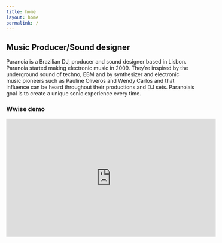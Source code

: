 ```yaml
---
title: home
layout: home
permalink: /
---
```


## Music Producer/Sound designer

Paranoia is a Brazilian DJ, producer and sound designer based in Lisbon. Paranoia started making electronic music in 2009. They’re inspired by the underground sound of techno, EBM and by synthesizer and electronic music pioneers such as Pauline Oliveros and Wendy Carlos and that influence can be heard throughout their productions and DJ sets. Paranoia’s goal is to create a unique sonic experience every time.

### Wwise demo

<iframe width="560" height="315" src="https://www.youtube.com/embed/39J1ile_gDk" frameborder="0" allow="accelerometer; autoplay; encrypted-media; gyroscope; picture-in-picture" allowfullscreen></iframe>




